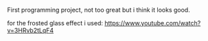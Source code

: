 First programming project, not too great but i think it looks good.


for the frosted glass effect i used: https://www.youtube.com/watch?v=3HRvb2tLqF4
